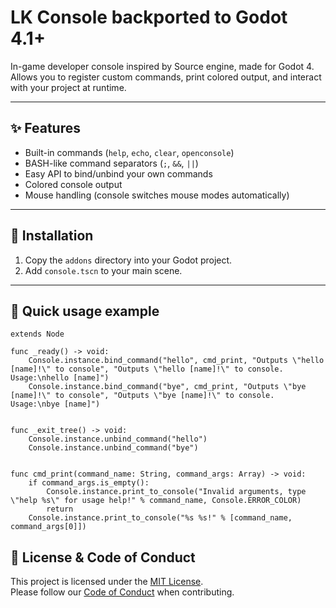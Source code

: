 
# LK Console backported to Godot 4.1+

In-game developer console inspired by Source engine, made for Godot 4.
Allows you to register custom commands, print colored output, and interact with your project at runtime.

---

## ✨ Features
- Built-in commands (`help`, `echo`, `clear`, `openconsole`)
- BASH-like command separators (`;`, `&&`, `||`)
- Easy API to bind/unbind your own commands
- Colored console output
- Mouse handling (console switches mouse modes automatically)

---

## 🚀 Installation
1. Copy the `addons` directory into your Godot project.
2. Add `console.tscn` to your main scene.

---

## 🔧 Quick usage example
```gdscript
extends Node

func _ready() -> void:
    Console.instance.bind_command("hello", cmd_print, "Outputs \"hello [name]!\" to console", "Outputs \"hello [name]!\" to console. Usage:\nhello [name]")
    Console.instance.bind_command("bye", cmd_print, "Outputs \"bye [name]!\" to console", "Outputs \"bye [name]!\" to console. Usage:\nbye [name]")


func _exit_tree() -> void:
    Console.instance.unbind_command("hello")
    Console.instance.unbind_command("bye")


func cmd_print(command_name: String, command_args: Array) -> void:
    if command_args.is_empty():
        Console.instance.print_to_console("Invalid arguments, type \"help %s\" for usage help!" % command_name, Console.ERROR_COLOR)
	    return
    Console.instance.print_to_console("%s %s!" % [command_name, command_args[0]])
```


## 📜 License & Code of Conduct
This project is licensed under the [MIT License](LICENSE).  
Please follow our [Code of Conduct](CODE_OF_CONDUCT.md) when contributing.
